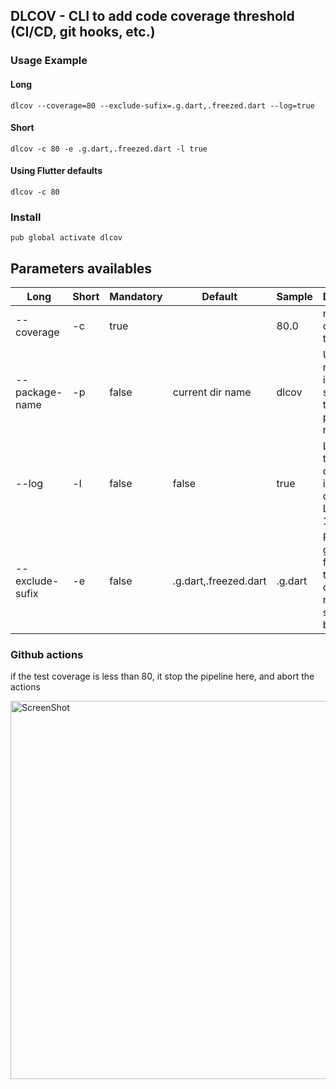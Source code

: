 ## DLCOV - CLI to add code coverage threshold (CI/CD, git hooks, etc.)

### Usage Example
#### Long
`dlcov --coverage=80 --exclude-sufix=.g.dart,.freezed.dart --log=true`  
#### Short
`dlcov -c 80 -e .g.dart,.freezed.dart -l true`
  
#### Using Flutter defaults
`dlcov -c 80`

### Install 
`pub global activate dlcov`

## Parameters availables
| Long | Short | Mandatory | Default | Sample | Description |
|---|---|---|---|---|---|
| --coverage | -c | true |  | 80.0 | min coverage target |
| --package-name | -p | false | current dir name | dlcov | Use this, if root folder is not the same as the package name |
| --log | -l | false | false | true | Log every test coverage info in dlcov.log  - Limit up to 1000 lines |
| --exclude-sufix | -e | false | .g.dart,.freezed.dart | .g.dart | Remove generated files from test coverage results, separated by commas |

### Github actions  
  
if the test coverage is less than 80, it stop the pipeline here, and abort the actions  
  
<img width="605" alt="ScreenShot" src="https://user-images.githubusercontent.com/3827308/137652713-497c726a-5f56-4a63-b59b-3c135d6921ec.png">
